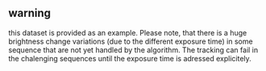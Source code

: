 ## warning

this dataset is provided as an example. Please note, that there is a huge brightness change variations (due to the different exposure time) in some sequence that are not yet handled by the algorithm. The tracking can fail in the chalenging sequences until the exposure time is adressed explicitely. 
